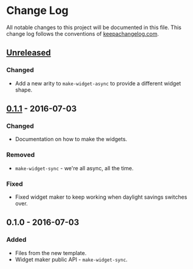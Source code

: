 # Change Log
All notable changes to this project will be documented in this file. This change log follows the conventions of [keepachangelog.com](http://keepachangelog.com/).

## [Unreleased]
### Changed
- Add a new arity to `make-widget-async` to provide a different widget shape.

## [0.1.1] - 2016-07-03
### Changed
- Documentation on how to make the widgets.

### Removed
- `make-widget-sync` - we're all async, all the time.

### Fixed
- Fixed widget maker to keep working when daylight savings switches over.

## 0.1.0 - 2016-07-03
### Added
- Files from the new template.
- Widget maker public API - `make-widget-sync`.

[Unreleased]: https://github.com/your-name/naive-bayes/compare/0.1.1...HEAD
[0.1.1]: https://github.com/your-name/naive-bayes/compare/0.1.0...0.1.1
